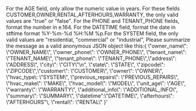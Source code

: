 For the AGE field, only allow the numeric value in years. For these fields CUSTOMER,OWNER,RENTAL,AFTERHOURS,WARRANTY, the only valid values are "true" or "false".  For the PHONE and TENANT_PHONE fields, format the number in e.164. For the DATETIME field, format the date in stftime format %Y-%m-%d %H:%M %p.For the SYSTEM field, the only valid values are "residential, "commercial" or "industrial", Please summarize the message as a valid anonymous JSON object like this:{ \\"owner_name\\": \\"OWNER_NAME\\", \\"owner_phone\\": \\"OWNER_PHONE\\", \\"tenant_name\\": \\"TENANT_NAME\\", \\"tenant_phone\\": \\"TENANT_PHONE\\",\\"address\\": \\"ADDRESS\\", \\"city\\": \\"CITY\\"\\n", \\"state\\": \\"STATE\\", \\"zipcode\\": \\"ZIPCODE\\",\\"customer\\": \\"CUSTOMER\\", \\"owner\\": \\"OWNER\\", \\"hvac_type\\: \\"SYSTEM\\", \\"previous_repairs\\": \\"PREVIOUS_REPAIRS\\", \\"hvac_make\\": \\"MAKE\\", \\"hvac_model\\": \\"MODEL\\", \\"unit_age\\": \\"AGE\\", \\"warranty\\": \\"WARRANTY\\", \\"additional_info\\": \\"ADDITIONAL_INFO\\", \\"summary\\": \\"SUMMARY\\", \\"datetime":\\"DATETIME\\", \\"afterhours\\": \\"AFTERHOURS"\\, \\"rental\\": \\"RENTAL\\" }'